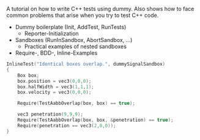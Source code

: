 <!-- 
.. title: Writing C/C++ tests with dummy
.. slug: writing-cc-tests-with-dummy
.. date: 05/30/2014 10:28:56 PM UTC+02:00
.. tags: testing
.. link: 
.. description: 
.. type: text
-->

A tutorial on how to write C++ tests using dummy.
Also shows how to face common problems that arise when you try to test C++ code.

- Dummy boilerplate (Init, AddTest, RunTests)
  - Reporter-Initialization
- Sandboxes (RunInSandbox, AbortSandbox, ...)
  - Practical examples of nested sandboxes
- Require-, BDD-, Inline-Examples

```cpp
InlineTest("Identical boxes overlap.", dummySignalSandbox)
{
    Box box;
    box.position = vec3(0,0,0);
    box.halfWidth = vec3(1,1,1);
    box.velocity = vec3(0,0,0);

    Require(TestAabbOverlap(box, box) == true);

    vec3 penetration(9,9,9);
    Require(TestAabbOverlap(box, box, &penetration) == true);
    Require(penetration == vec3(2,0,0));
}
```
